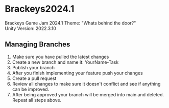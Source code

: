 # Brackeys2024.1
Brackeys Game Jam 2024.1 Theme: "Whats behind the door?"  
Unity Version: 2022.3.10

## Managing Branches
1. Make sure you have pulled the latest changes
2. Create a new branch and name it: YourName-Task
3. Publish your branch
4. After you finish implementing your feature push your changes
5. Create a pull request
6. Review all changes to make sure it doesn't conflict and see if anything can be improved.
7. After being approved your branch will be merged into main and deleted. Repeat all steps above.
